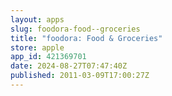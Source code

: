 ```yaml
---
layout: apps
slug: foodora-food--groceries
title: "foodora: Food & Groceries"
store: apple
app_id: 421369701
date: 2024-08-27T07:47:40Z
published: 2011-03-09T17:00:27Z
---
```

